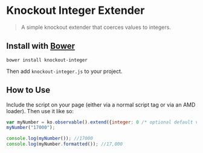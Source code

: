 # Knockout Integer Extender

> A simple knockout extender that coerces values to integers.

## Install with [Bower](http://bower.io/)

```
bower install knockout-integer
```

Then add `knockout-integer.js` to your project.

## How to Use

Include the script on your page (either via a normal script tag or via an AMD loader). Then use it like so:

```js
var myNumber = ko.observable().extend({integer: 0 /* optional default value if it cannot be coerced to integer */});
myNumber("17000");

console.log(myNumber()); //17000
console.log(myNumber.formatted()); //17,000
```